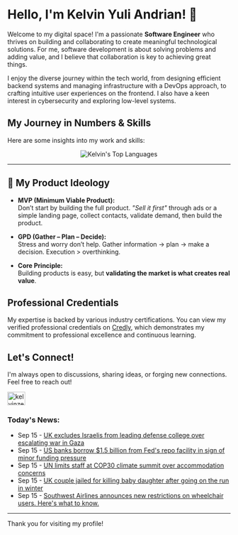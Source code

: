 # Hello, I'm Kelvin Yuli Andrian! 👋

Welcome to my digital space! I'm a passionate **Software Engineer** who thrives on building and collaborating to create meaningful technological solutions. For me, software development is about solving problems and adding value, and I believe that collaboration is key to achieving great things.

I enjoy the diverse journey within the tech world, from designing efficient backend systems and managing infrastructure with a DevOps approach, to crafting intuitive user experiences on the frontend. I also have a keen interest in cybersecurity and exploring low-level systems.

## My Journey in Numbers & Skills

Here are some insights into my work and skills:

<p align="center">
  <img src="https://github-readme-stats.vercel.app/api/top-langs/?username=kelvinzer0&layout=compact&theme=radical" alt="Kelvin's Top Languages" />
</p>

---

## 🚀 My Product Ideology

- **MVP (Minimum Viable Product):**  
  Don’t start by building the full product. *"Sell it first"* through ads or a simple landing page, collect contacts, validate demand, then build the product.

- **GPD (Gather – Plan – Decide):**  
  Stress and worry don’t help. Gather information → plan → make a decision. Execution > overthinking.

- **Core Principle:**  
  Building products is easy, but **validating the market is what creates real value**.

## Professional Credentials

My expertise is backed by various industry certifications. You can view my verified professional credentials on [Credly](https://www.credly.com/users/kelvin-yuli-andrian/badges), which demonstrates my commitment to professional excellence and continuous learning.

## Let's Connect!

I'm always open to discussions, sharing ideas, or forging new connections. Feel free to reach out!

<p align="left">
    <a href="https://linkedin.com/in/kelvinzero" target="blank"><img align="center" src="https://cdn.jsdelivr.net/npm/simple-icons@3.0.1/icons/linkedin.svg" alt="kelvinzero" height="30" width="40" /></a>
</p>

### Today's News:

<!-- feed start -->
- Sep 15 - [UK excludes Israelis from leading defense college over escalating war in Gaza](https://www.yahoo.com/news/articles/uk-excludes-israelis-leading-defense-155522495.html)
- Sep 15 - [US banks borrow $1.5 billion from Fed's repo facility in sign of minor funding pressure](https://finance.yahoo.com/news/us-banks-borrow-1-5-154902055.html)
- Sep 15 - [UN limits staff at COP30 climate summit over accommodation concerns](https://www.yahoo.com/news/articles/un-limits-staff-cop30-climate-151252300.html)
- Sep 15 - [UK couple jailed for killing baby daughter after going on the run in winter](https://www.yahoo.com/news/articles/uk-couple-jailed-killing-baby-150251667.html)
- Sep 15 - [Southwest Airlines announces new restrictions on wheelchair users. Here's what to know.](https://www.yahoo.com/news/articles/southwest-airlines-announces-restrictions-wheelchair-144411005.html)
<!-- feed end -->

---

Thank you for visiting my profile!
